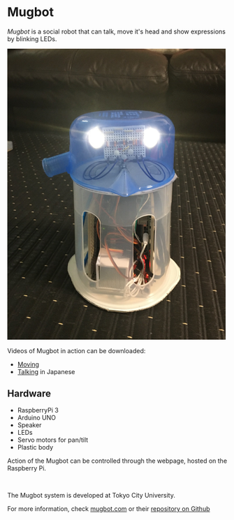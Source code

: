 # Mugbot

*Mugbot* is a social robot that can talk, move it's head and show expressions by blinking LEDs.

<img src="https://github.com/genki15/Mugbot/blob/master/images/photo/front.jpg" width="500">

Videos of Mugbot in action can be downloaded:

- [Moving](https://github.com/genki15/Mugbot/blob/master/images/video/Mugbot_Demo(Motion).mp4?raw=true)
- [Talking](https://github.com/genki15/Mugbot/blob/master/images/video/Mugbot_Demo(Talk).mp4?raw=true) in Japanese

## Hardware

- RaspberryPi 3
- Arduino UNO
- Speaker
- LEDs
- Servo motors for pan/tilt
- Plastic body

Action of the Mugbot can be controlled through the webpage, hosted on the Raspberry Pi.

<br>

The Mugbot system is developed at Tokyo City University.

For more information, check [mugbot.com](http://www.mugbot.com/) or their [repository on Github](https://github.com/mugbot/Mugbot-System)

